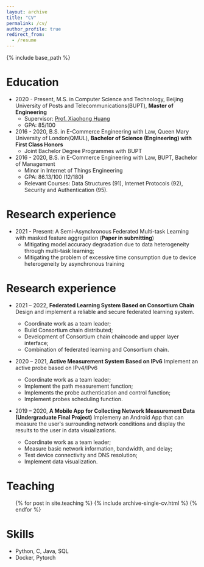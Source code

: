 ```yaml
---
layout: archive
title: "CV"
permalink: /cv/
author_profile: true
redirect_from:
  - /resume
---
```


{% include base_path %}

Education
======
* 2020 - Present, M.S. in Computer Science and Technology, Beijing University of Posts and Telecommunications(BUPT), **Master of Engineering**
  * Supervisor: [Prof. Xiaohong Huang](https://teacher.bupt.edu.cn/huangxiaohong/en/index.htm)
  * GPA: 85/100
* 2016 - 2020, B.S. in E-Commerce Engineering with Law, Queen Mary University of London(QMUL), **Bachelor of Science (Engineering) with First Class Honors**
  * Joint Bachelor Degree Programmes with BUPT
* 2016 - 2020, B.S. in E-Commerce Engineering with Law, BUPT, Bachelor of Management
  * Minor in Internet of Things Engineering
  * GPA: 86.13/100 (12/180)
  * Relevant Courses: Data Structures (91), Internet Protocols (92), Security and Authentication (95).

Research experience
======
* 2021 - Present: A Semi-Asynchronous Federated Multi-task Learning with masked feature aggregation (**Paper in submitting**)
  * Mitigating model accuracy degradation due to data heterogeneity through multi-task learning;
  * Mitigating the problem of excessive time consumption due to device heterogeneity by asynchronous training

Research experience
======
* 2021 – 2022, **Federated Learning System Based on Consortium Chain**
Design and implement a reliable and secure federated learning system.
  * Coordinate work as a team leader;
  * Build Consortium chain distributed; 
  * Development of Consortium chain chaincode and upper layer interface; 
  * Combination of federated learning and Consortium chain.

* 2020 – 2021, **Active Measurement System Based on IPv6**
Implement an active probe based on IPv4/IPv6
  * Coordinate work as a team leader;
  *	Implement the path measurement function;
  * Implements the probe authentication and control function;
  * Implement probes scheduling function.

* 2019 – 2020, **A Mobile App for Collecting Network Measurement Data (Undergraduate Final Project)**
Implemeny an Android App that can measure the user's surrounding network conditions and display the results to the user in data visualizations.
  * Coordinate work as a team leader;
  *	Measure basic network information, bandwidth, and delay;
  * Test device connectivity and DNS resolution;
  * Implement data visualization.

Teaching
======
  <ul>{% for post in site.teaching %}
    {% include archive-single-cv.html %}
  {% endfor %}</ul>

Skills
======
* Python, C, Java, SQL
* Docker, Pytorch

<!-- Publications
======
  <ul>{% for post in site.publications %}
    {% include archive-single-cv.html %}
  {% endfor %}</ul>
  
Talks
======
  <ul>{% for post in site.talks %}
    {% include archive-single-talk-cv.html %}
  {% endfor %}</ul> -->
  

  
<!-- Service and leadership
======
* Currently signed in to 43 different slack teams -->
